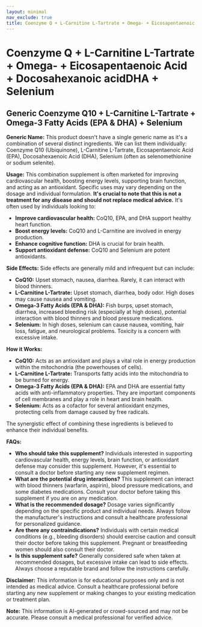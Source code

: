 ```yaml
---
layout: minimal
nav_exclude: true
title: Coenzyme Q + L-Carnitine L-Tartrate + Omega- + Eicosapentaenoic Acid + Docosahexanoic acidDHA + Selenium
---
```


# Coenzyme Q + L-Carnitine L-Tartrate + Omega- + Eicosapentaenoic Acid + Docosahexanoic acidDHA + Selenium

## Generic Coenzyme Q10 + L-Carnitine L-Tartrate + Omega-3 Fatty Acids (EPA & DHA) + Selenium

**Generic Name:**  This product doesn't have a single generic name as it's a combination of several distinct ingredients.  We can list them individually: Coenzyme Q10 (Ubiquinone), L-Carnitine L-Tartrate, Eicosapentaenoic Acid (EPA), Docosahexaenoic Acid (DHA), Selenium (often as selenomethionine or sodium selenite).

**Usage:** This combination supplement is often marketed for improving cardiovascular health, boosting energy levels, supporting brain function, and acting as an antioxidant.  Specific uses may vary depending on the dosage and individual formulation.  **It's crucial to note that this is not a treatment for any disease and should not replace medical advice.**  It's often used by individuals looking to:

* **Improve cardiovascular health:** CoQ10, EPA, and DHA support healthy heart function.
* **Boost energy levels:** CoQ10 and L-Carnitine are involved in energy production.
* **Enhance cognitive function:** DHA is crucial for brain health.
* **Support antioxidant defense:** CoQ10 and Selenium are potent antioxidants.

**Side Effects:** Side effects are generally mild and infrequent but can include:

* **CoQ10:** Upset stomach, nausea, diarrhea.  Rarely, it can interact with blood thinners.
* **L-Carnitine L-Tartrate:** Upset stomach, diarrhea, body odor.  High doses may cause nausea and vomiting.
* **Omega-3 Fatty Acids (EPA & DHA):**  Fish burps, upset stomach, diarrhea, increased bleeding risk (especially at high doses), potential interaction with blood thinners and blood pressure medications.
* **Selenium:**  In high doses, selenium can cause nausea, vomiting, hair loss, fatigue, and neurological problems.  Toxicity is a concern with excessive intake.

**How it Works:**

* **CoQ10:** Acts as an antioxidant and plays a vital role in energy production within the mitochondria (the powerhouses of cells).
* **L-Carnitine L-Tartrate:** Transports fatty acids into the mitochondria to be burned for energy.
* **Omega-3 Fatty Acids (EPA & DHA):**  EPA and DHA are essential fatty acids with anti-inflammatory properties.  They are important components of cell membranes and play a role in heart and brain health.
* **Selenium:** Acts as a cofactor for several antioxidant enzymes, protecting cells from damage caused by free radicals.

The synergistic effect of combining these ingredients is believed to enhance their individual benefits.


**FAQs:**

* **Who should take this supplement?**  Individuals interested in supporting cardiovascular health, energy levels, brain function, or antioxidant defense may consider this supplement. However, it's essential to consult a doctor before starting any new supplement regimen.
* **What are the potential drug interactions?** This supplement can interact with blood thinners (warfarin, aspirin), blood pressure medications, and some diabetes medications. Consult your doctor before taking this supplement if you are on any medication.
* **What is the recommended dosage?**  Dosage varies significantly depending on the specific product and individual needs. Always follow the manufacturer's instructions and consult a healthcare professional for personalized guidance.
* **Are there any contraindications?** Individuals with certain medical conditions (e.g., bleeding disorders) should exercise caution and consult their doctor before taking this supplement. Pregnant or breastfeeding women should also consult their doctor.
* **Is this supplement safe?** Generally considered safe when taken at recommended dosages, but excessive intake can lead to side effects.  Always choose a reputable brand and follow the instructions carefully.


**Disclaimer:** This information is for educational purposes only and is not intended as medical advice. Consult a healthcare professional before starting any new supplement or making changes to your existing medication or treatment plan.


**Note:** This information is AI-generated or crowd-sourced and may not be accurate. Please consult a medical professional for verified advice.